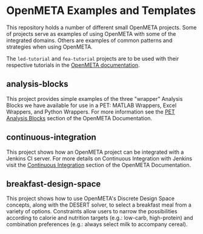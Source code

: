 # OpenMETA Examples and Templates

This repository holds a number of different small OpenMETA projects. Some of projects serve as examples of using OpenMETA with some of the integrated domains. Others are examples of common patterns and strategies when using OpenMETA.

The `led-tutorial` and `fea-tutorial` projects are to be used with their respective tutorials in the [OpenMETA documentation](http://docs.metamorphsoftware.com).

## analysis-blocks

This project provides simple examples of the three "wrapper" Analysis Blocks we have available for use in a PET: MATLAB Wrappers, Excel Wrappers, and Python Wrappers. For more information see the [PET Analysis Blocks](http://docs.metamorphsoftware.com/doc/reference_modeling/pet/pet_analysis_blocks.html#python-wrappers) section of the OpenMETA Documentation.

## continuous-integration

This project shows how an OpenMETA project can be integrated with a Jenkins CI server. For more details on Continuous Integration with Jenkins visit the [Continuous Integration](http://docs.metamorphsoftware.com/doc/reference_execution/utilities/continuousintegrationtest.html) section of the OpenMETA Documentation. 

## breakfast-design-space

This project shows how to use OpenMETA's Discrete Design Space concepts, along with the DESERT solver, to select a breakfast meal from a variety of options. Constraints allow users to narrow the possibilities according to calorie and nutrition targets (e.g.: low-carb, high-protein) and combination preferences (e.g.: always select milk to accompany cereal).
